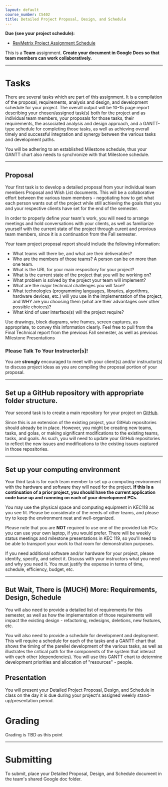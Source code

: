 ```yaml
---
layout: default
course_number: CS402
title: Detailed Project Proposal, Design, and Schedule
---
```


**Due (see your project schedule):**
- [RevMetrix Project Assignment Schedule](../projects/RevMetrix-Project/schedule.html)

This is a **Team** assignment. **Create your document in Google Docs so that team members can work collaboratively.**

--- --- --- --- --- --- --- --- --- --- --- --- --- --- --- --- --- --- --- --- --- --- --- ---

# Tasks

There are several tasks which are part of this assignment.  It is a compilation of the proposal, requirements, analysis and design, and development schedule for your project.  The overall output will be 10-15 page report describing your chosen/assigned task(s) both for the project and as individual team members, your proposals for those tasks, their requirements, the associated analysis and design approach, and a GANTT-type schedule for completing those tasks, as well as achieving overall timely and successful integration and synergy between the various tasks and development paths.

You will be adhering to an established Milestone schedule, thus your GANTT chart also needs to synchronize with that Milestone schedule.   

--- --- --- --- --- --- --- --- --- --- --- --- --- --- --- --- --- --- --- --- --- --- --- ---

## Proposal

Your first task is to develop a detailed proposal from your individual team members Proposal and Wish List documents.  This will be a collaborative effort between the various team members - negotiating how to get what each person wants out of the project while still achieving the goals that you and your respective clients have set for the end of the semester.

In order to properly define your team's work, you will need to arrange meetings and hold conversations with your clients, as well as familiarize yourself with the current state of the project through curent and previous team members, since it is a continuation from the Fall semester.

Your team project proposal report should include the following information:

-   What teams will there be, and what are their deliverables?
-	Who are the members of those teams?  A person can be on more than one team.
-   What is the URL for your main respository for your project?
-   What is the current state of the project that you will be working on?
-   What problem is solved by the project your team will implement?
-   What are the major technical challenges you will face?
-   What technologies (programming languages, libraries, algorithms, hardware devices, etc.) will you use in the implementation of the project, and WHY are you choosing them (what are their advantages over other possible choices)?
-   What kind of user interface(s) will the project require?

Use drawings, block diagrams, wire frames, screen captures, as appropriate, to convey this information clearly.  Feel free to pull from the Final Technical report from the previous Fall semester, as well as previous Milestone Presentations

### Please Talk To Your Instructor[s]!

You are **strongly** encouraged to meet with your client(s) and/or instructor(s) to discuss project ideas as you are compiling the proposal portion of your proposal.

--- --- --- --- --- --- --- --- --- --- --- --- --- --- --- --- --- --- --- --- --- --- --- ---


## Set up a GitHub repository with appropriate folder structure.

Your second task is to create a main repository for your project on [GitHub](https://github.com).

Since this is an extension of the existing project, your GitHub repositories should already be in place.  However, you might be creating new teams, tasks, and golas, or making significant modifications to the existing teams, tasks, and goals.  As such, you will need to update your GitHub repositories to reflect the new issues and modifications to the existing issues captured in those repositories.

--- --- --- --- --- --- --- --- --- --- --- --- --- --- --- --- --- --- --- --- --- --- --- ---

## Set up your computing environment

Your third task is for each team member to set up a computing environment with the hardware and software they will need for the project.  **If this is a continuation of a prior project, you should have the current application code base up and runnning on each of your development PCs.**

You may use the physical space and computing equipment in KEC118 as you see fit.  Please be considerate of the needs of other teams, and please try to keep the environment neat and well-organized.

Please note that you are **NOT** required to use one of the provided lab PCs: you can use your own laptop, if you would prefer. There will be weekly status meetings and milestone presentations in KEC 119, so you'll need to be able to transport your work to that room for demonstration purposes.

If you need additional software and/or hardware for your project, please identify, specify, and select it.  Discuss with your instructors what you need and why you need it.  You must justify the expense in terms of time, schedule, efficiency, budget, etc.

--- --- --- --- --- --- --- --- --- --- --- --- --- --- --- --- --- --- --- --- --- --- --- ---


## But Wait, There is (MUCH) More: Requirements, Design, Schedule

You will also need to provide a detailed list of requirements for this semester, as well as how the implementation of those requirements will impact the existing design - refactoring, redesigns, deletions, new features, etc.

You will also need to provide a schedule for development and deployment.  This will require a schedule for each of the tasks and a GANTT chart that shows the timing of the parellel development of the various tasks, as well as illustrates the critical path for the components of the system that interact with each other (dependencies).  You will use this GANTT chart to determine development priorities and allocation of "resources" - people.

## Presentation

You will present your Detailed Project Proposal, Design, and Schedule in class on the day it is due during your project's assigned weekly stand-up/presentation period.

# Grading

Grading is TBD as this point

<!--

* Proposal (55%):

  - Clarity and thoroughness: **10%**
  - Significance of idea: **15%**
  - Feasibility of idea: **15%**
  - Writing quality: **5%**
  - Presentation: **10**

* Repository setup (35%):

  - Repository created: **10%**
  - Members, instructors, clients, and mentors added as contributors: **5%**
  - Categories created in issue tracker: **10%**
  - Google Team Drive created with appropriate folder structure based on the course assignments **10%**

* Project Development Environment and Tools Setup (this may include physical space set-up in KEC 118): **10%**

-->

--- --- --- --- --- --- --- --- --- --- --- --- --- --- --- --- --- --- --- --- --- --- --- ---


# Submitting

To submit, place your Detailed Proposal, Design, and Schedule document in the team's shared Google doc folder.

